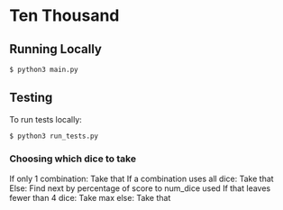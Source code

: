 # Ten Thousand


## Running Locally 

```bash
$ python3 main.py
```

## Testing

To run tests locally:

```bash
$ python3 run_tests.py 
```


### Choosing which dice to take

If only 1 combination:
    Take that
If a combination uses all dice:
    Take that
Else:
    Find next by percentage of score to num_dice used
    If that leaves fewer than 4 dice:
        Take max
    else:
        Take that

